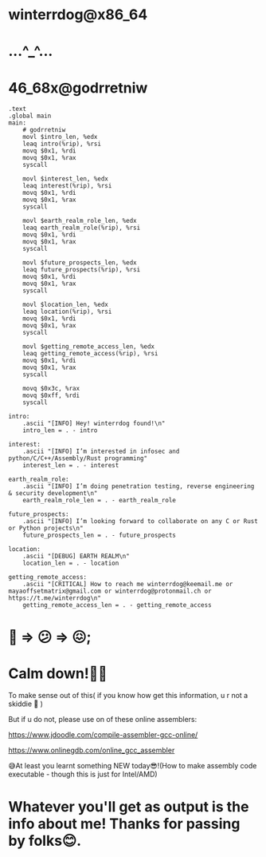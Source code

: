 # winterrdog@x86_64

# ...^_^...

# 46_68x@godrretniw


	.text
	.global main
	main:
		# godrretniw
		movl $intro_len, %edx
		leaq intro(%rip), %rsi
		movq $0x1, %rdi
		movq $0x1, %rax
		syscall

		movl $interest_len, %edx
		leaq interest(%rip), %rsi
		movq $0x1, %rdi
		movq $0x1, %rax
		syscall

		movl $earth_realm_role_len, %edx
		leaq earth_realm_role(%rip), %rsi
		movq $0x1, %rdi
		movq $0x1, %rax
		syscall

		movl $future_prospects_len, %edx
		leaq future_prospects(%rip), %rsi
		movq $0x1, %rdi
		movq $0x1, %rax
		syscall

		movl $location_len, %edx
		leaq location(%rip), %rsi
		movq $0x1, %rdi
		movq $0x1, %rax
		syscall

		movl $getting_remote_access_len, %edx
		leaq getting_remote_access(%rip), %rsi
		movq $0x1, %rdi
		movq $0x1, %rax
		syscall

		movq $0x3c, %rax
		movq $0xff, %rdi
		syscall

	intro:
		.ascii "[INFO] Hey! winterrdog found!\n"
		intro_len = . - intro

	interest:
		.ascii "[INFO] I’m interested in infosec and python/C/C++/Assembly/Rust programming"
		interest_len = . - interest

	earth_realm_role:
		.ascii "[INFO] I’m doing penetration testing, reverse engineering & security development\n"
		earth_realm_role_len = . - earth_realm_role

	future_prospects:
		.ascii "[INFO] I’m looking forward to collaborate on any C or Rust or Python projects\n"
		future_prospects_len = . - future_prospects

	location:
		.ascii "[DEBUG] EARTH REALM\n"
		location_len = . - location

	getting_remote_access:
		.ascii "[CRITICAL] How to reach me winterrdog@keemail.me or mayaoffsetmatrix@gmail.com or winterrdog@protonmail.ch or https://t.me/winterrdog\n"
		getting_remote_access_len = . - getting_remote_access


# 🤔 => 😕 => 😖;

# Calm down!💆😌

To make sense out of this( if you know how get this information, u r not a skiddie 🤝 )

But if u do not, please use on of these online assemblers:

https://www.jdoodle.com/compile-assembler-gcc-online/

https://www.onlinegdb.com/online_gcc_assembler

😅At least you learnt something NEW today😎!(How to make assembly code executable - though this is just for Intel/AMD)

# Whatever you'll get as output is the info about me! Thanks for passing by folks😊.

<!---
winterrdog/winterrdog is a ✨ special ✨ repository because its `README.md` (this file) appears on your GitHub profile.
You can click the Preview link to take a look at your changes.
--->
